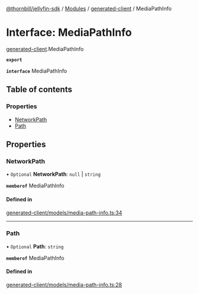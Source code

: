 [@thornbill/jellyfin-sdk](../README.md) / [Modules](../modules.md) / [generated-client](../modules/generated_client.md) / MediaPathInfo

# Interface: MediaPathInfo

[generated-client](../modules/generated_client.md).MediaPathInfo

**`export`**

**`interface`** MediaPathInfo

## Table of contents

### Properties

- [NetworkPath](generated_client.MediaPathInfo.md#networkpath)
- [Path](generated_client.MediaPathInfo.md#path)

## Properties

### NetworkPath

• `Optional` **NetworkPath**: ``null`` \| `string`

**`memberof`** MediaPathInfo

#### Defined in

[generated-client/models/media-path-info.ts:34](https://github.com/jellyfin/jellyfin-sdk-typescript/blob/fa599ae/src/generated-client/models/media-path-info.ts#L34)

___

### Path

• `Optional` **Path**: `string`

**`memberof`** MediaPathInfo

#### Defined in

[generated-client/models/media-path-info.ts:28](https://github.com/jellyfin/jellyfin-sdk-typescript/blob/fa599ae/src/generated-client/models/media-path-info.ts#L28)
